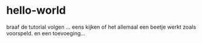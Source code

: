 # hello-world
braaf de tutorial volgen ...
eens kijken of het allemaal een beetje werkt zoals voorspeld.
en een toevoeging...
